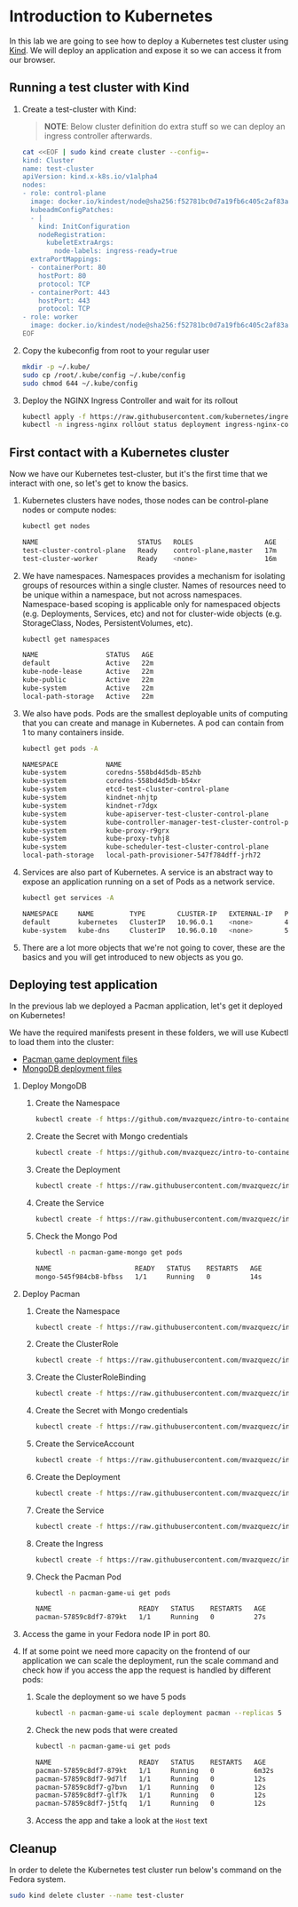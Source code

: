 # Introduction to Kubernetes

In this lab we are going to see how to deploy a Kubernetes test cluster using [Kind](https://github.com/kubernetes-sigs/kind). We will deploy an application and expose it so we can access it from our browser.

## Running a test cluster with Kind

1. Create a test-cluster with Kind:

    > **NOTE**: Below cluster definition do extra stuff so we can deploy an ingress controller afterwards.
    ~~~sh
    cat <<EOF | sudo kind create cluster --config=-
    kind: Cluster
    name: test-cluster
    apiVersion: kind.x-k8s.io/v1alpha4
    nodes:
    - role: control-plane
      image: docker.io/kindest/node@sha256:f52781bc0d7a19fb6c405c2af83abfeb311f130707a0e219175677e366cc45d1
      kubeadmConfigPatches:
      - |
        kind: InitConfiguration
        nodeRegistration:
          kubeletExtraArgs:
            node-labels: ingress-ready=true
      extraPortMappings:
      - containerPort: 80
        hostPort: 80
        protocol: TCP
      - containerPort: 443
        hostPort: 443
        protocol: TCP
    - role: worker
      image: docker.io/kindest/node@sha256:f52781bc0d7a19fb6c405c2af83abfeb311f130707a0e219175677e366cc45d1
    EOF
    ~~~
2. Copy the kubeconfig from root to your regular user

    ~~~sh
    mkdir -p ~/.kube/
    sudo cp /root/.kube/config ~/.kube/config
    sudo chmod 644 ~/.kube/config
    ~~~
3. Deploy the NGINX Ingress Controller and wait for its rollout

    ~~~sh
    kubectl apply -f https://raw.githubusercontent.com/kubernetes/ingress-nginx/main/deploy/static/provider/kind/deploy.yaml
    kubectl -n ingress-nginx rollout status deployment ingress-nginx-controller
    ~~~

## First contact with a Kubernetes cluster

Now we have our Kubernetes test-cluster, but it's the first time that we interact with one, so let's get to know the basics.

1. Kubernetes clusters have nodes, those nodes can be control-plane nodes or compute nodes:

    ~~~sh
    kubectl get nodes

    NAME                         STATUS   ROLES                  AGE   VERSION
    test-cluster-control-plane   Ready    control-plane,master   17m   v1.25.3
    test-cluster-worker          Ready    <none>                 16m   v1.25.3
    ~~~
2. We have namespaces. Namespaces provides a mechanism for isolating groups of resources within a single cluster. Names of resources need to be unique within a namespace, but not across namespaces. Namespace-based scoping is applicable only for namespaced objects (e.g. Deployments, Services, etc) and not for cluster-wide objects (e.g. StorageClass, Nodes, PersistentVolumes, etc).

    ~~~sh
    kubectl get namespaces

    NAME                 STATUS   AGE
    default              Active   22m
    kube-node-lease      Active   22m
    kube-public          Active   22m
    kube-system          Active   22m
    local-path-storage   Active   22m
    ~~~
3. We also have pods. Pods are the smallest deployable units of computing that you can create and manage in Kubernetes. A pod can contain from 1 to many containers inside.


    ~~~sh
    kubectl get pods -A

    NAMESPACE            NAME                                                 READY   STATUS    RESTARTS   AGE
    kube-system          coredns-558bd4d5db-85zhb                             1/1     Running   0          23m
    kube-system          coredns-558bd4d5db-b54xr                             1/1     Running   0          23m
    kube-system          etcd-test-cluster-control-plane                      1/1     Running   0          23m
    kube-system          kindnet-nhjtp                                        1/1     Running   0          23m
    kube-system          kindnet-r7dgx                                        1/1     Running   0          23m
    kube-system          kube-apiserver-test-cluster-control-plane            1/1     Running   0          23m
    kube-system          kube-controller-manager-test-cluster-control-plane   1/1     Running   0          23m
    kube-system          kube-proxy-r9grx                                     1/1     Running   0          23m
    kube-system          kube-proxy-tvhj8                                     1/1     Running   0          23m
    kube-system          kube-scheduler-test-cluster-control-plane            1/1     Running   0          23m
    local-path-storage   local-path-provisioner-547f784dff-jrh72              1/1     Running   0          23m
    ~~~  
4. Services are also part of Kubernetes. A service is an abstract way to expose an application running on a set of Pods as a network service.

    ~~~sh
    kubectl get services -A

    NAMESPACE     NAME         TYPE        CLUSTER-IP   EXTERNAL-IP   PORT(S)                  AGE
    default       kubernetes   ClusterIP   10.96.0.1    <none>        443/TCP                  24m
    kube-system   kube-dns     ClusterIP   10.96.0.10   <none>        53/UDP,53/TCP,9153/TCP   24m
    ~~~
5. There are a lot more objects that we're not going to cover, these are the basics and you will get introduced to new objects as you go.

## Deploying test application

In the previous lab we deployed a Pacman application, let's get it deployed on Kubernetes!

We have the required manifests present in these folders, we will use Kubectl to load them into the cluster:

- [Pacman game deployment files](./demo2-assets/pacman/)
- [MongoDB deployment files](./demo2-assets/mongo/)

1. Deploy MongoDB

    1. Create the Namespace

        ~~~sh
        kubectl create -f https://github.com/mvazquezc/intro-to-containers-k8s-ocp/raw/main/demo2-assets/mongo/namespace.yaml
        ~~~
    2. Create the Secret with Mongo credentials
    
        ~~~sh
        kubectl create -f https://github.com/mvazquezc/intro-to-containers-k8s-ocp/raw/main/demo2-assets/mongo/secret.yaml
        ~~~
    3. Create the Deployment

        ~~~sh
        kubectl create -f https://raw.githubusercontent.com/mvazquezc/intro-to-containers-k8s-ocp/main/demo2-assets/mongo/deployment.yaml
        ~~~
    4. Create the Service

        ~~~sh
        kubectl create -f https://raw.githubusercontent.com/mvazquezc/intro-to-containers-k8s-ocp/main/demo2-assets/mongo/service.yaml
        ~~~
    5. Check the Mongo Pod

        ~~~sh
        kubectl -n pacman-game-mongo get pods

        NAME                     READY   STATUS    RESTARTS   AGE
        mongo-545f984cb8-bfbss   1/1     Running   0          14s
        ~~~

2. Deploy Pacman

    1. Create the Namespace

        ~~~sh
        kubectl create -f https://raw.githubusercontent.com/mvazquezc/intro-to-containers-k8s-ocp/main/demo2-assets/pacman/namespace.yaml
        ~~~
    2. Create the ClusterRole

        ~~~sh
        kubectl create -f https://raw.githubusercontent.com/mvazquezc/intro-to-containers-k8s-ocp/main/demo2-assets/pacman/cluster-role.yaml
        ~~~
    3. Create the ClusterRoleBinding

        ~~~sh
        kubectl create -f https://raw.githubusercontent.com/mvazquezc/intro-to-containers-k8s-ocp/main/demo2-assets/pacman/cluster-role-binding.yaml
        ~~~
    4. Create the Secret with Mongo credentials

        ~~~sh
        kubectl create -f https://raw.githubusercontent.com/mvazquezc/intro-to-containers-k8s-ocp/main/demo2-assets/pacman/secret.yaml
        ~~~
    5. Create the ServiceAccount

        ~~~sh
        kubectl create -f https://raw.githubusercontent.com/mvazquezc/intro-to-containers-k8s-ocp/main/demo2-assets/pacman/service-account.yaml
        ~~~
    6. Create the Deployment

        ~~~sh
        kubectl create -f https://raw.githubusercontent.com/mvazquezc/intro-to-containers-k8s-ocp/main/demo2-assets/pacman/deployment.yaml
        ~~~
    7. Create the Service

        ~~~sh
        kubectl create -f https://raw.githubusercontent.com/mvazquezc/intro-to-containers-k8s-ocp/main/demo2-assets/pacman/service.yaml
        ~~~
    8. Create the Ingress

        ~~~sh
        kubectl create -f https://raw.githubusercontent.com/mvazquezc/intro-to-containers-k8s-ocp/main/demo2-assets/pacman/ingress.yaml
        ~~~
    9. Check the Pacman Pod

        ~~~sh
        kubectl -n pacman-game-ui get pods

        NAME                      READY   STATUS    RESTARTS   AGE
        pacman-57859c8df7-879kt   1/1     Running   0          27s
        ~~~
3. Access the game in your Fedora node IP in port 80.
4. If at some point we need more capacity on the frontend of our application we can scale the deployment, run the scale command and check how if you access the app the request is handled by different pods:

    1. Scale the deployment so we have 5 pods 
    
        ~~~sh
        kubectl -n pacman-game-ui scale deployment pacman --replicas 5
        ~~~
    2. Check the new pods that were created

        ~~~sh
        kubectl -n pacman-game-ui get pods

        NAME                      READY   STATUS    RESTARTS   AGE
        pacman-57859c8df7-879kt   1/1     Running   0          6m32s
        pacman-57859c8df7-9d7lf   1/1     Running   0          12s
        pacman-57859c8df7-g7bvn   1/1     Running   0          12s
        pacman-57859c8df7-glf7k   1/1     Running   0          12s
        pacman-57859c8df7-j5tfq   1/1     Running   0          12s
        ~~~
    3. Access the app and take a look at the `Host` text

## Cleanup

In order to delete the Kubernetes test cluster run below's command on the Fedora system.

~~~sh
sudo kind delete cluster --name test-cluster
~~~
